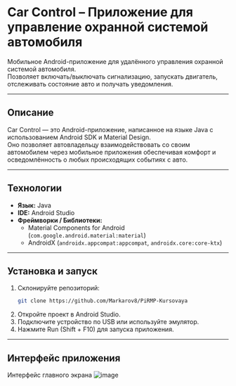 # Car Control – Приложение для управление охранной системой автомобиля
Мобильное Android-приложение для удалённого управления охранной системой автомобиля.  
Позволяет включать/выключать сигнализацию, запускать двигатель, отслеживать состояние авто и получать уведомления.

---

## Описание

Car Control — это Android-приложение, написанное на языке Java с использованием Android SDK и Material Design.  
Оно позволяет автовладельцу взаимодействовать со своим автомобилем через мобильное приложения обеспечивая комфорт и осведомлённость о любых происходящих событиях с авто.

---

## Технологии

- **Язык:** Java
- **IDE:** Android Studio
- **Фреймворки / Библиотеки:**
  - Material Components for Android (`com.google.android.material:material`)
  - AndroidX (`androidx.appcompat:appcompat`, `androidx.core:core-ktx`)

---

## Установка и запуск

1. Склонируйте репозиторий:
   ```bash
   git clone https://github.com/Markarov8/PiRMP-Kursovaya
2. Откройте проект в Android Studio.
3. Подключите устройство по USB или используйте эмулятор.
4. Нажмите Run (Shift + F10) для запуска приложения.

---


##  Интерфейс приложения

Интерфейс главного экрана
![image](https://github.com/user-attachments/assets/511c9d67-c055-4305-b722-717f21001936)
